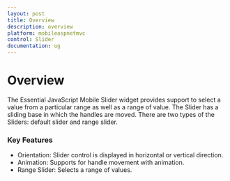 ```yaml
---
layout: post
title: Overview
description: overview
platform: mobileaspnetmvc
control: Slider
documentation: ug
---
```


# Overview

The Essential JavaScript Mobile Slider widget provides support to select a value from a particular range as well as a range of value. The Slider has a sliding base in which the handles are moved. There are two types of the Sliders:  default slider and range slider.

### Key Features

* Orientation: Slider control is displayed in horizontal or vertical direction.
* Animation: Supports for handle movement with animation.
* Range Slider: Selects a range of values.



